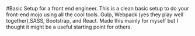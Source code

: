 #Basic Setup for a front end engineer.
This is a clean basic setup to do your front-end mojo using all the cool tools. Gulp, Webpack (yes they play well together),SASS, Bootstrap, and React. Made this mainly for myself but I thought it might be a useful starting point for others.
